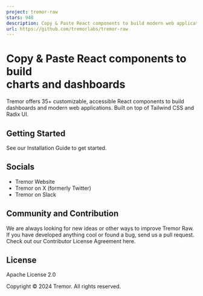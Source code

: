 ```yaml
---
project: tremor-raw
stars: 948
description: Copy & Paste React components to build modern web applications. 
url: https://github.com/tremorlabs/tremor-raw
---
```


  
  

  

  
  

Copy & Paste React components to build  
charts and dashboards
==============================================================

Tremor offers 35+ customizable, accessible React components to build dashboards and modern web applications. Built on top of Tailwind CSS and Radix UI.

  

  

Getting Started
---------------

See our Installation Guide to get started.

Socials
-------

-   Tremor Website
-   Tremor on X (formerly Twitter)
-   Tremor on Slack

Community and Contribution
--------------------------

We are always looking for new ideas or other ways to improve Tremor Raw. If you have developed anything cool or found a bug, send us a pull request. Check out our Contributor License Agreement here.

License
-------

Apache License 2.0

Copyright © 2024 Tremor. All rights reserved.
